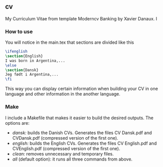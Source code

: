 ## cv
My Curriculum Vitae from template Moderncv Banking by Xavier Danaux. I

### How to use

You will notice in the main.tex that sections are divided like this

```LaTex
\ifenglish
\section{English}
I was born in Argentina,...
\else
\section{Dansk}
Jeg født i Argentina,...
\fi
```

This way you can display certain information when building your CV in one language and other information in the another language. 

### Make

I include a Makefile that makes it easier to build the desired outputs. The options are:

- *dansk:* builds the Danish CVs. Generates the files CV Dansk.pdf and CVDansk.pdf (compressed version of the first one).
- *english:* builds the English CVs. Generates the files CV English.pdf and CVEnglish.pdf (compressed version of the first one).
- *clean:* removes unnecessary and temporary files.
- *all* (default option): it runs all three commands from above.
